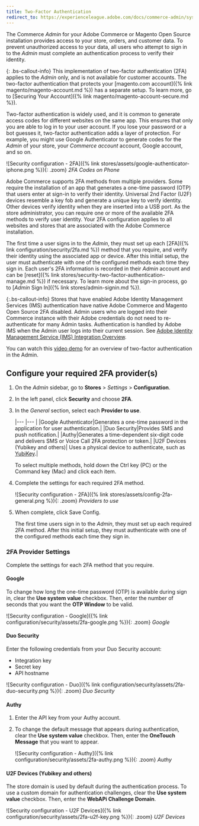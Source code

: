 ```yaml
---
title: Two-Factor Authentication
redirect_to: https://experienceleague.adobe.com/docs/commerce-admin/systems/security/2fa/security-two-factor-authentication.html
---
```


The Commerce _Admin_ for your Adobe Commerce or Magento Open Source installation provides access to your store, orders, and customer data. To prevent unauthorized access to your data, all users who attempt to sign in to the _Admin_ must complete an authentication process to verify their identity.

{: .bs-callout-info}
This implementation of two-factor authentication (2FA) applies to the _Admin_ only, and is not available for customer accounts. The two-factor authentication that protects your [magento.com account]({% link magento/magento-account.md %}) has a separate setup. To learn more, go to [Securing Your Account]({% link magento/magento-account-secure.md %}).

Two-factor authentication is widely used, and it is common to generate access codes for different websites on the same app. This ensures that only you are able to log in to your user account. If you lose your password or a bot guesses it, two-factor authentication adds a layer of protection. For example, you might use Google Authenticator to generate codes for the _Admin_ of your store, your _Commerce account_ account, Google account, and so on.

![Security configuration - 2FA]({% link stores/assets/google-authenticator-iphone.png %}){: .zoom}
_2FA Codes on Phone_

Adobe Commerce supports 2FA methods from multiple providers. Some require the installation of an app that generates a one-time password (OTP) that users enter at sign-in to verify their identity. Universal 2nd Factor (U2F) devices resemble a key fob and generate a unique key to verify identity. Other devices verify identity when they are inserted into a USB port. As the store administrator, you can require one or more of the available 2FA methods to verify user identity. Your 2FA configuration applies to all websites and stores that are associated with the Adobe Commerce installation.

The first time a user signs in to the _Admin_, they must set up each [2FA]({% link configuration/security/2fa.md %}) method that you require, and verify their identity using the associated app or device. After this initial setup, the user must authenticate with one of the configured methods each time they sign in. Each user's 2FA information is recorded in their _Admin_ account and can be [reset]({% link stores/security-two-factor-authentication-manage.md %}) if necessary. To learn more about the sign-in process, go to [_Admin_ Sign In]({% link stores/admin-signin.md %}).

{:.bs-callout-info}
Stores that have enabled Adobe Identity Management Services (IMS) authentication have native Adobe Commerce and Magento Open Source 2FA disabled. Admin users who are logged into their Commerce instance with their Adobe credentials do not need to re-authenticate for many Admin tasks. Authentication is handled by Adobe IMS when the Admin user logs into their current session. See [Adobe Identity Management Service (IMS) Integration Overview](https://experienceleague.adobe.com/docs/commerce-admin/start/admin/ims/adobe-ims-integration-overview.html).

You can watch this [video demo](https://video.tv.adobe.com/v/339104?quality=12&learn=on) for an overview of two-factor authentication in the Admin.

## Configure your required 2FA provider(s)

1. On the _Admin_ sidebar, go to **Stores** > _Settings_ > **Configuration**.

1. In the left panel, click **Security** and choose **2FA**.

1. In the _General_ section, select each **Provider to use**.

   |--- |--- |
   |Google Authenticator|Generates a one-time password in the application for user authentication.|
   |Duo Security|Provides SMS and push notification.|
   |Authy|Generates a time-dependent six-digit code and delivers SMS or Voice Call 2FA protection or token.|
   |U2F Devices (Yubikey and others)| Uses a physical device to authenticate, such as [YubiKey](https://www.yubico.com/).|

   To select multiple methods, hold down the Ctrl key (PC) or the Command key (Mac) and click each item.

1. Complete the settings for each required 2FA method.

   ![Security configuration - 2FA]({% link stores/assets/config-2fa-general.png %}){: .zoom}
   _Providers to use_

1. When complete, click <span class="btn">Save Config</span>.

   The first time users sign in to the _Admin_, they must set up each required 2FA method. After this initial setup, they must authenticate with one of the configured methods each time they sign in.

### 2FA Provider Settings

Complete the settings for each 2FA method that you require.

#### Google

To change how long the one-time password (OTP) is available during sign in, clear the **Use system value** checkbox. Then, enter the number of seconds that you want the **OTP Window** to be valid.

![Security configuration - Google]({% link configuration/security/assets/2fa-google.png %}){: .zoom}
_Google_

#### Duo Security

Enter the following credentials from your Duo Security account:

- Integration key
- Secret key
- API hostname

![Security configuration - Duo]({% link configuration/security/assets/2fa-duo-security.png %}){: .zoom}
_Duo Security_

#### Authy

1. Enter the API key from your Authy account.

1. To change the default message that appears during authentication, clear the **Use system value** checkbox. Then, enter the **OneTouch Message** that you want to appear.

   ![Security configuration - Authy]({% link configuration/security/assets/2fa-authy.png %}){: .zoom}
   _Authy_

#### U2F Devices (Yubikey and others)

The store domain is used by default during the authentication process. To use a custom domain for authentication challenges, clear the **Use system value** checkbox. Then, enter the **WebAPi Challenge Domain**.

![Security configuration - U2F Devices]({% link configuration/security/assets/2fa-u2f-key.png %}){: .zoom}
_U2F Devices_
